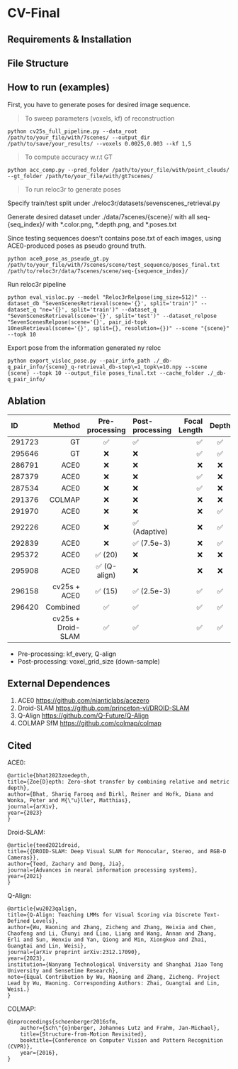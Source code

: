 # CV-Final

## Requirements & Installation

## File Structure

## How to run (examples)

First, you have to generate poses for desired image sequence. 

> To sweep parameters (voxels, kf) of reconstruction

    python cv25s_full_pipeline.py --data_root /path/to/your_file/with/7scenes/ --output_dir /path/to/save/your_results/ --voxels 0.0025,0.003 --kf 1,5

> To compute accuracy w.r.t GT
    
    python acc_comp.py --pred_folder /path/to/your_file/with/point_clouds/ --gt_folder /path/to/your_file/with/gt7scenes/

> To run reloc3r to generate poses

Specify train/test split under ./reloc3r/datasets/sevenscenes_retrieval.py

Generate desired dataset under ./data/7scenes/{scene}/ with all seq-{seq_index}/ with *.color.png, *.depth.png, and *.poses.txt

Since testing sequences doesn't contains pose.txt of each images, using ACE0-produced poses as pseudo ground truth.

    python ace0_pose_as_pseudo_gt.py /path/to/your_file/with/7scenes/scene/test_sequence/poses_final.txt /path/to/reloc3r/data/7scenes/scene/seq-{sequence_index}/

Run reloc3r pipeline

    python eval_visloc.py --model "Reloc3rRelpose(img_size=512)" --dataset_db "SevenScenesRetrieval(scene='{}', split='train')" --dataset_q "ne='{}', split='train')" --dataset_q "SevenScenesRetrieval(scene='{}', split='test')" --dataset_relpose "SevenScenesRelpose(scene='{}', pair_id-topk 10nesRetrieval(scene='{}', split={}, resolution={})" --scene "{scene}" --topk 10

Export pose from the information generated ny reloc

    python export_visloc_pose.py --pair_info_path ./_db-q_pair_info/{scene}_q-retrieval_db-step\=1_topk\=10.npy --scene {scene} --topk 10 --output_file poses_final.txt --cache_folder ./_db-q_pair_info/



## Ablation

| ID | Method | Pre-processing | Post-processing | Focal Length | Depth |Property | Accuracy | Completeness | 
| :-----| ----: | :----: | :-----| ----: | :----: |:----: | :----: |:----: |
| 291723 | GT | ✅  | ✅ | ✅ |✅ | -  |  0.0 | 0.51 |  
| 295646 | GT | ❌  | ❌ | ✅ |✅ | -  | 0.0  | 0.51  |
| 286791 | ACE0 | ❌ | ❌ | ❌ |❌ | Sparse  | 0.22  | 0.31  |
| 287379 | ACE0 | ❌  | ❌ | ✅ | ❌| Dense  |  0.53 | 0.18  |
| 287534 | ACE0 | ❌  | ❌| ✅ |❌ | Sparse  |  0.27 |  0.31 |
| 291376 | COLMAP | ❌  | ❌ | ❌ |❌| Sparse  |  4.28 | 0.4  |
| 291970 | ACE0 | ❌  | ❌ | ❌ | ✅| Sparse  |  0.2 |  0.34 |
| 292226 | ACE0 | ❌  | ✅ (Adaptive)| ❌ | ✅| Sparse  |  0.27 |  0.35 |
| 292839 | ACE0 | ❌  | ✅ (7.5e-3) | ❌ | ✅| Sparse  | 0.23  | 0.34  |
| 295372 | ACE0 | ✅ (20)  | ❌ | ❌ | ❌| Sparse  | 0.24  |  0.38 |
| 295908 | ACE0 | ✅ (Q-align)  | ❌ | ❌ | ❌| Sparse  |  0.26 |  0.34 |
| 296158 | cv25s + ACE0 | ✅ (15)  | ✅ (2.5e-3) | ✅ | ✅| Sparse  | 0.25  |  0.19 |
| 296420 | Combined | ✅  | ✅ | ✅ | ✅| Sparse  | 0.16  |  0.16 |
|  | cv25s + Droid-SLAM | ✅  | ✅ | ✅ | ✅| Sparse  |   |   |


* Pre-processing: kf_every, Q-align
* Post-processing: voxel_grid_size (down-sample)

## External Dependences
1. ACE0
    https://github.com/nianticlabs/acezero
2. Droid-SLAM
    https://github.com/princeton-vl/DROID-SLAM
3. Q-Align
    https://github.com/Q-Future/Q-Align
4. COLMAP SfM
    https://github.com/colmap/colmap


## Cited
ACE0:

    @article{bhat2023zoedepth,
    title={Zoe{D}epth: Zero-shot transfer by combining relative and metric depth},
    author={Bhat, Shariq Farooq and Birkl, Reiner and Wofk, Diana and Wonka, Peter and M{\"u}ller, Matthias},
    journal={arXiv},
    year={2023}
    }
Droid-SLAM:

    @article{teed2021droid,
    title={{DROID-SLAM: Deep Visual SLAM for Monocular, Stereo, and RGB-D Cameras}},
    author={Teed, Zachary and Deng, Jia},
    journal={Advances in neural information processing systems},
    year={2021}
    }

Q-Align:

    @article{wu2023qalign,
    title={Q-Align: Teaching LMMs for Visual Scoring via Discrete Text-Defined Levels},
    author={Wu, Haoning and Zhang, Zicheng and Zhang, Weixia and Chen, Chaofeng and Li, Chunyi and Liao, Liang and Wang, Annan and Zhang, Erli and Sun, Wenxiu and Yan, Qiong and Min, Xiongkuo and Zhai, Guangtai and Lin, Weisi},
    journal={arXiv preprint arXiv:2312.17090},
    year={2023},
    institution={Nanyang Technological University and Shanghai Jiao Tong University and Sensetime Research},
    note={Equal Contribution by Wu, Haoning and Zhang, Zicheng. Project Lead by Wu, Haoning. Corresponding Authors: Zhai, Guangtai and Lin, Weisi.}
    }

COLMAP:

    @inproceedings{schoenberger2016sfm,
        author={Sch\"{o}nberger, Johannes Lutz and Frahm, Jan-Michael},
        title={Structure-from-Motion Revisited},
        booktitle={Conference on Computer Vision and Pattern Recognition (CVPR)},
        year={2016},
    }
